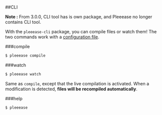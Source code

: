 ##CLI

<div class="note"><strong>Note :</strong> From 3.0.0, CLI tool has is own package, and Pleeease no longer contains CLI tool.</div>

With the `pleeease-cli` package, you can compile files or watch them! The two commands work with a [configuration file](#configuration-file).

###compile

```javascript
$ pleeease compile
```

###watch

```javascript
$ pleeease watch
```
Same as `compile`, except that the live compilation is activated. When a modification is detected, **files will be recompiled automatically**.

###help

```javascript
$ pleeease
```